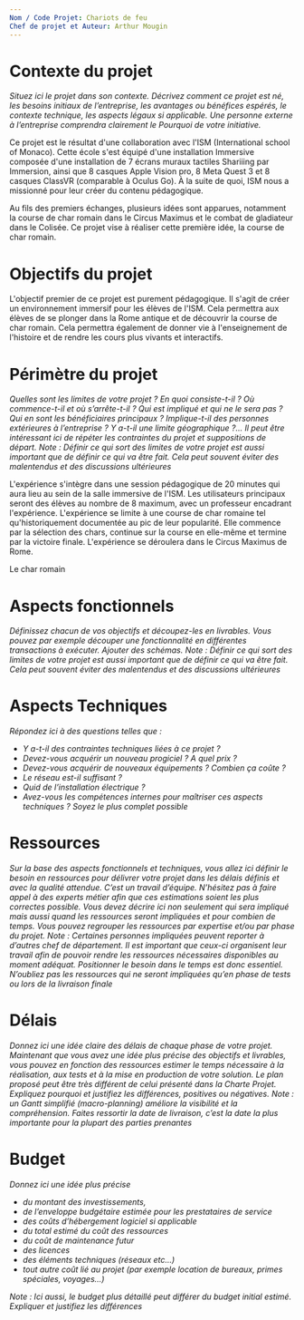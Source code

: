 ```yaml
---
Nom / Code Projet: Chariots de feu
Chef de projet et Auteur: Arthur Mougin
---
```

# Contexte du projet
*Situez ici le projet dans son contexte. Décrivez comment ce projet est né, les besoins initiaux de l’entreprise, les avantages ou bénéfices espérés, le contexte technique, les aspects légaux si applicable. Une personne externe à l’entreprise comprendra clairement le Pourquoi de votre initiative.*

Ce projet est le résultat d'une collaboration avec l'ISM (International school of Monaco). Cette école s'est équipé d'une installation Immersive composée d'une installation de 7 écrans muraux tactiles Shariiing par Immersion, ainsi que 8 casques Apple Vision pro, 8 Meta Quest 3 et 8 casques ClassVR (comparable à Oculus Go). À la suite de quoi, ISM nous a missionné pour leur créer du contenu pédagogique.

Au fils des premiers échanges, plusieurs idées sont apparues, notamment la course de char romain dans le Circus Maximus et le combat de gladiateur dans le Colisée. Ce projet vise à réaliser cette première idée, la course de char romain.
# Objectifs du projet
L'objectif premier de ce projet est purement pédagogique. Il s'agit de créer un environnement immersif pour les élèves de l'ISM. Cela permettra aux élèves de se plonger dans la Rome antique et de découvrir la course de char romain. Cela permettra également de donner vie à l'enseignement de l'histoire et de rendre les cours plus vivants et interactifs.

# Périmètre du projet
_Quelles sont les limites de votre projet ? 
En quoi consiste-t-il ? 
Où commence-t-il et où s’arrête-t-il ? 
Qui est impliqué et qui ne le sera pas ? 
Qui en sont les bénéficiaires principaux ? 
Implique-t-il des personnes extérieures à l’entreprise ? Y a-t-il une limite géographique ?..._
_Il peut être intéressant ici de répéter les contraintes du projet et suppositions de départ._
_Note : Définir ce qui sort des limites de votre projet est aussi important que de définir ce qui va être fait. Cela peut souvent éviter des malentendus et des discussions ultérieures_

L'expérience s'intègre dans une session pédagogique de 20 minutes qui aura lieu au sein de la salle immersive de l'ISM. Les utilisateurs principaux seront des élèves au nombre de 8 maximum, avec un professeur encadrant l'expérience.
L'expérience se limite à une course de char romaine tel qu'historiquement documentée au pic de leur popularité. Elle commence par la sélection des chars, continue sur la course en elle-même et termine par la victoire finale. L'expérience se déroulera dans le Circus Maximus de Rome. 

Le char romain 

# Aspects fonctionnels
_Définissez chacun de vos objectifs et découpez-les en livrables. Vous pouvez par exemple découper une fonctionnalité en différentes transactions à exécuter. Ajouter des schémas._
_Note : Définir ce qui sort des limites de votre projet est aussi important que de définir ce qui va être fait. Cela peut souvent éviter des malentendus et des discussions ultérieures_
# Aspects Techniques
_Répondez ici à des questions telles que :_
- _Y a-t-il des contraintes techniques liées à ce projet ?_
- _Devez-vous acquérir un nouveau progiciel ? A quel prix ?_
- _Devez-vous acquérir de nouveaux équipements ? Combien ça coûte ?_
- _Le réseau est-il suffisant ?_
- _Quid de l’installation électrique ?_
- _Avez-vous les compétences internes pour maîtriser ces aspects techniques ?_
_Soyez le plus complet possible_
# Ressources
_Sur la base des aspects fonctionnels et techniques, vous allez ici définir le besoin en ressources pour délivrer votre projet dans les délais définis et avec la qualité attendue._
_C’est un travail d’équipe. N’hésitez pas à faire appel à des experts métier afin que ces estimations soient les plus correctes possible._
_Vous devez décrire ici non seulement qui sera impliqué mais aussi quand les ressources seront impliquées et pour combien de temps. Vous pouvez regrouper les ressources par expertise et/ou par phase du projet._
_Note : Certaines personnes impliquées peuvent reporter à d’autres chef de département. Il est important que ceux-ci organisent leur travail afin de pouvoir rendre les ressources nécessaires disponibles au moment adéquat. Positionner le besoin dans le temps est donc essentiel. N’oubliez pas les ressources qui ne seront impliquées qu’en phase de tests ou lors de la livraison finale_
# Délais
_Donnez ici une idée claire des délais de chaque phase de votre projet._
_Maintenant que vous avez une idée plus précise des objectifs et livrables, vous pouvez en fonction des ressources estimer le temps nécessaire à la réalisation, aux tests et à la mise en production de votre solution._
_Le plan proposé peut être très différent de celui présenté dans la Charte Projet. Expliquez pourquoi et justifiez les différences, positives ou négatives._
_Note : un Gantt simplifié (macro-planning) améliore la visibilité et la compréhension. Faites ressortir la date de livraison, c’est la date la plus importante pour la plupart des parties prenantes_
# Budget
_Donnez ici une idée plus précise_
- _du montant des investissements,_
- _de l’enveloppe budgétaire estimée pour les prestataires de service_
- _des coûts d’hébergement logiciel si applicable_
- _du total estimé du coût des ressources_
- _du coût de maintenance futur_
- _des licences_
- _des éléments techniques (réseaux etc…)_
- _tout autre coût lié au projet (par exemple location de bureaux, primes spéciales, voyages…)_

_Note : Ici aussi, le budget plus détaillé peut différer du budget initial estimé. Expliquer et justifiez les différences_